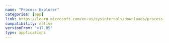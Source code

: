 ```yaml
---
name: "Process Explorer"
categories: [app]
link: https://learn.microsoft.com/en-us/sysinternals/downloads/process-explorer
compatibility: native
versionFrom: "v17.05"
type: applications
---
```


